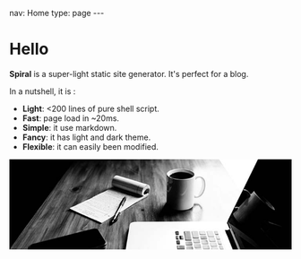 nav: Home
type: page
-*-*-

# Hello 

**Spiral** is a super-light static site generator. It's perfect for a blog.

In a nutshell, it is :

* **Light**: <200 lines of pure shell script.
* **Fast**: page load in ~20ms.
* **Simple**: it use markdown.
* **Fancy**: it has light and dark theme.
* **Flexible**: it can easily been modified.

![Working](./images/00000000_image.jpg)


